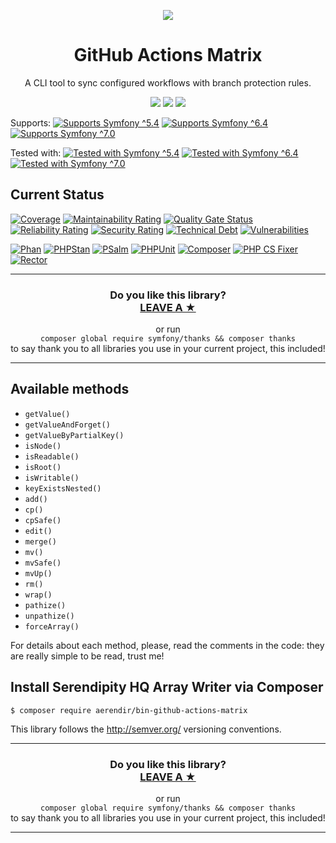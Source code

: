 <p align="center">
    <a href="http://www.serendipityhq.com" target="_blank">
        <img style="max-width: 350px" src="http://www.serendipityhq.com/assets/open-source-projects/Logo-SerendipityHQ-Icon-Text-Purple.png">
    </a>
</p>

<h1 align="center">GitHub Actions Matrix</h1>
<p align="center">A CLI tool to sync configured workflows with branch protection rules.</p>
<p align="center">
    <a href="https://github.com/Aerendir/bin-github-actions-matrix/releases"><img src="https://img.shields.io/packagist/v/aerendir/bin-github-actions-matrix.svg?style=flat-square"></a>
    <a href="https://opensource.org/licenses/MIT"><img src="https://img.shields.io/badge/license-MIT-brightgreen.svg?style=flat-square"></a>
    <a href="https://github.com/Aerendir/bin-github-actions-matrix/releases"><img src="https://img.shields.io/packagist/php-v/aerendir/bin-github-actions-matrix?color=%238892BF&style=flat-square&logo=php" /></a>
</p>
<p>
    Supports:
    <a title="Supports Symfony ^5.4" href="https://github.com/Aerendir/bin-github-actions-matrix/actions?query=branch%3Adev"><img title="Supports Symfony ^5.4" src="https://img.shields.io/badge/Symfony-%5E5.4-333?style=flat-square&logo=symfony" /></a>
    <a title="Supports Symfony ^6.2" href="https://github.com/Aerendir/bin-github-actions-matrix/actions?query=branch%3Adev"><img title="Supports Symfony ^6.4" src="https://img.shields.io/badge/Symfony-%5E6.4-333?style=flat-square&logo=symfony" /></a>
    <a title="Supports Symfony ^6.2" href="https://github.com/Aerendir/bin-github-actions-matrix/actions?query=branch%3Adev"><img title="Supports Symfony ^7.0" src="https://img.shields.io/badge/Symfony-%5E7.0-333?style=flat-square&logo=symfony" /></a>
</p>
<p>
    Tested with:
    <a title="Tested with Symfony ^5.4" href="https://github.com/Aerendir/bin-github-actions-matrix/actions?query=branch%3Adev"><img title="Tested with Symfony ^5.4" src="https://img.shields.io/badge/Symfony-%5E5.4-333?style=flat-square&logo=symfony" /></a>
    <a title="Tested with Symfony ^6.4" href="https://github.com/Aerendir/bin-github-actions-matrix/actions?query=branch%3Adev"><img title="Tested with Symfony ^6.4" src="https://img.shields.io/badge/Symfony-%5E6.4-333?style=flat-square&logo=symfony" /></a>
    <a title="Tested with Symfony ^7.0" href="https://github.com/Aerendir/bin-github-actions-matrix/actions?query=branch%3Adev"><img title="Tested with Symfony ^7.0" src="https://img.shields.io/badge/Symfony-%5E7.0-333?style=flat-square&logo=symfony" /></a>
</p>

## Current Status

[![Coverage](https://sonarcloud.io/api/project_badges/measure?project=Aerendir_bin-github-actions-matrix&metric=coverage)](https://sonarcloud.io/dashboard?id=Aerendir_bin-github-actions-matrix)
[![Maintainability Rating](https://sonarcloud.io/api/project_badges/measure?project=Aerendir_bin-github-actions-matrix&metric=sqale_rating)](https://sonarcloud.io/dashboard?id=Aerendir_bin-github-actions-matrix)
[![Quality Gate Status](https://sonarcloud.io/api/project_badges/measure?project=Aerendir_bin-github-actions-matrix&metric=alert_status)](https://sonarcloud.io/dashboard?id=Aerendir_bin-github-actions-matrix)
[![Reliability Rating](https://sonarcloud.io/api/project_badges/measure?project=Aerendir_bin-github-actions-matrix&metric=reliability_rating)](https://sonarcloud.io/dashboard?id=Aerendir_bin-github-actions-matrix)
[![Security Rating](https://sonarcloud.io/api/project_badges/measure?project=Aerendir_bin-github-actions-matrix&metric=security_rating)](https://sonarcloud.io/dashboard?id=Aerendir_bin-github-actions-matrix)
[![Technical Debt](https://sonarcloud.io/api/project_badges/measure?project=Aerendir_bin-github-actions-matrix&metric=sqale_index)](https://sonarcloud.io/dashboard?id=Aerendir_bin-github-actions-matrix)
[![Vulnerabilities](https://sonarcloud.io/api/project_badges/measure?project=Aerendir_bin-github-actions-matrix&metric=vulnerabilities)](https://sonarcloud.io/dashboard?id=Aerendir_bin-github-actions-matrix)

[![Phan](https://github.com/Aerendir/bin-github-actions-matrix/workflows/Phan/badge.svg)](https://github.com/Aerendir/bin-github-actions-matrix/actions?query=branch%3Adev)
[![PHPStan](https://github.com/Aerendir/bin-github-actions-matrix/workflows/PHPStan/badge.svg)](https://github.com/Aerendir/bin-github-actions-matrix/actions?query=branch%3Adev)
[![PSalm](https://github.com/Aerendir/bin-github-actions-matrix/workflows/PSalm/badge.svg)](https://github.com/Aerendir/bin-github-actions-matrix/actions?query=branch%3Adev)
[![PHPUnit](https://github.com/Aerendir/bin-github-actions-matrix/workflows/PHPunit/badge.svg)](https://github.com/Aerendir/bin-github-actions-matrix/actions?query=branch%3Adev)
[![Composer](https://github.com/Aerendir/bin-github-actions-matrix/workflows/Composer/badge.svg)](https://github.com/Aerendir/bin-github-actions-matrix/actions?query=branch%3Adev)
[![PHP CS Fixer](https://github.com/Aerendir/bin-github-actions-matrix/workflows/PHP%20CS%20Fixer/badge.svg)](https://github.com/Aerendir/bin-github-actions-matrix/actions?query=branch%3Adev)
[![Rector](https://github.com/Aerendir/bin-github-actions-matrix/workflows/Rector/badge.svg)](https://github.com/Aerendir/bin-github-actions-matrix/actions?query=branch%3Adev)

<hr />
<h3 align="center">
    <b>Do you like this library?</b><br />
    <b><a href="#js-repo-pjax-container">LEAVE A &#9733;</a></b>
</h3>
<p align="center">
    or run<br />
    <code>composer global require symfony/thanks && composer thanks</code><br />
    to say thank you to all libraries you use in your current project, this included!
</p>
<hr />

## Available methods

- `getValue()`
- `getValueAndForget()`
- `getValueByPartialKey()`
- `isNode()`
- `isReadable()`
- `isRoot()`
- `isWritable()`
- `keyExistsNested()`
- `add()`
- `cp()`
- `cpSafe()`
- `edit()`
- `merge()`
- `mv()`
- `mvSafe()`
- `mvUp()`
- `rm()`
- `wrap()`
- `pathize()`
- `unpathize()`
- `forceArray()`

For details about each method, please, read the comments in the code: they are really simple to be read, trust me!

## Install Serendipity HQ Array Writer via Composer

    $ composer require aerendir/bin-github-actions-matrix

This library follows the http://semver.org/ versioning conventions.

<hr />
<h3 align="center">
    <b>Do you like this library?</b><br />
    <b><a href="#js-repo-pjax-container">LEAVE A &#9733;</a></b>
</h3>
<p align="center">
    or run<br />
    <code>composer global require symfony/thanks && composer thanks</code><br />
    to say thank you to all libraries you use in your current project, this included!
</p>
<hr />
